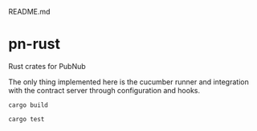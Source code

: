 README.md
# pn-rust

Rust crates for PubNub

The only thing implemented here is the cucumber runner and integration with the contract server through configuration and hooks.

```
cargo build
```

```
cargo test
```
